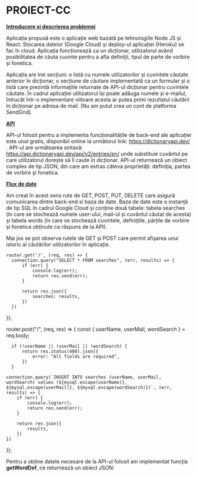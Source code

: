 # PROIECT-CC

<b><u>Introducere și descrierea problemei</u></b>

Aplicația propusă este o aplicație web bazată pe tehnologiile Node JS și React. Stocarea datelor (Google Cloud) și deploy-ul aplicației (Heroku) se fac în cloud. Aplicația funcționează ca un dicționar, utilizatorul având posibilitatea de căuta cuvinte pentru a afla definiții, tipul de parte de vorbire și fonetica.

Aplicația are trei secțiuni: o listă cu numele utilizatorilor și cuvintele căutate anterior în dicționar, o secțiune de căutare implementată ca un formular și o listă care prezintă informațiile returnate de API-ul dicționar pentru cuvintele căutate.
În cadrul aplicației utilizatorul își poate adăuga numele și e-mailul, întrucât într-o implementare viitoare acesta ar putea primi rezultatul căutării în dicționar pe adresa de mail. (Nu am putut crea un cont de platforma SendGrid).


<b><u>API</u></b>

API-ul folosit pentru a implementa funcționalitățile de back-end ale aplicației este unul gratis, disponibil online la următorul link: https://dictionaryapi.dev/ .
API-ul are următoarea sintaxă:
https://api.dictionaryapi.dev/api/v2/entries/en/<word>
unde <word> substituie cuvântul pe care utilizatorul dorește să îl caute în dicționar.
API-ul returnează un obiect complex de tip JSON, din care am extras câteva proprietăți: definiția, partea de vorbire și fonetica.
  
  
<b><u>Flux de date</u></b>
  
Am creat în acest sens rute de GET, POST, PUT, DELETE care asigură comunicarea dintre back-end si baza de date.
Baza de date este o instanță de tip SQL în cadrul Google Cloud și conține două tabele: tabela searches (în care se stochează numele user-ului, mail-ul și cuvântul căutat de acesta) și tabela words (în care se stochează cuvintele, definițiile, părțile de vorbire și fonetica obținute ca răspuns de la API).

Mai jos se pot observa rutele de GET și POST care permit afișarea unui istoric al căutărilor utilizatorilor în aplicație.<br>

  
    router.get('/', (req, res) => {
      connection.query("SELECT * FROM searches", (err, results) => {
          if (err) {
              console.log(err);
              return res.send(err);
          }

          return res.json({
              searches: results,
          })
      })
  });

  router.post("/", (req, res) => {
      const {
          userName,
          userMail,
          wordSearch
      } = req.body;

      if (!userName || !userMail || !wordSearch) {
          return res.status(400).json({
              error: "All fields are required",
          })
      }

    connection.query(`INSERT INTO searches (userName, userMail, wordSearch) values (${mysql.escape(userName)}, ${mysql.escape(userMail)}, ${mysql.escape(wordSearch)})`, (err, results) => {
        if (err) {
            console.log(err);
            return res.send(err);
        }

        return res.json({
            results,
        })
    })

});
  
Pentru a obține datele necesare de la API-ul folosit am implementat funcția <b>getWordDef</b>, ce returnează un obiect JSON:
